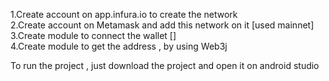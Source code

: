 1.Create account on app.infura.io to create the network <br>
2.Create account on Metamask and add this network on it [used mainnet]<br>
3.Create module to connect the wallet []<br>
4.Create module to get the address , by using Web3j<br>

To run the project , just download the project and open it
on android studio 

